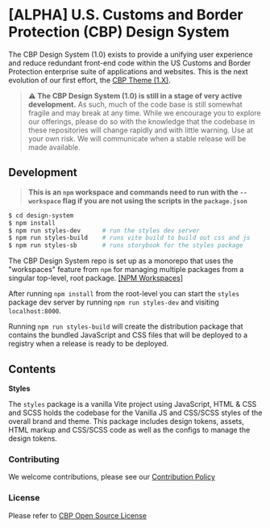 # [ALPHA] U.S. Customs and Border Protection (CBP) Design System

The CBP Design System (1.0) exists to provide a unifying user experience and reduce redundant front-end code within the US Customs and Border Protection enterprise suite of applications and websites. This is the next evolution of our first effort, the [CBP Theme (1.X)](https://us-cbp.github.io/cbp-style-guide).

> **⚠️ The CBP Design System (1.0) is still in a stage of very active development.** As such, much of the code base is still somewhat fragile and may break at any time. While we encourage you to explore our offerings, please do so with the knowledge that the codebase in these repositories will change rapidly and with little warning. Use at your own risk. We will communicate when a stable release will be made available.

## Development

> **This is an `npm` workspace and commands need to run with the `--workspace` flag if you are not using the scripts in the `package.json`**

```bash
$ cd design-system
$ npm install
$ npm run styles-dev      # run the styles dev server
$ npm run styles-build    # runs vite build to build out css and js
$ npm run styles-sb       # runs storybook for the styles package
```

The CBP Design System repo is set up as a monorepo that uses the "workspaces" feature from `npm` for managing multiple packages from a singular top-level, root package. [[NPM Workspaces]](https://docs.npmjs.com/cli/v8/using-npm/workspaces)

After running `npm install` from the root-level you can start the `styles` package dev server by running `npm run styles-dev` and visiting `localhost:8000`.

Running `npm run styles-build` will create the distribution package that contains the bundled JavaScript and CSS files that will be deployed to a registry when a release is ready to be deployed. 

## Contents

**Styles**

The `styles` package is a vanilla Vite project using JavaScript, HTML & CSS and SCSS holds the codebase for the Vanilla JS and CSS/SCSS styles of the overall brand and theme. This package includes design tokens, assets, HTML markup and CSS/SCSS code as well as the configs to manage the design tokens. 

### Contributing

We welcome contributions, please see our [Contribution Policy](https://github.com/US-CBP/open-source-policy/blob/master/CONTRIBUTING.md)

### License
Please refer to [CBP Open Source License](https://github.com/US-CBP/open-source-policy/blob/master/LICENSE.md)